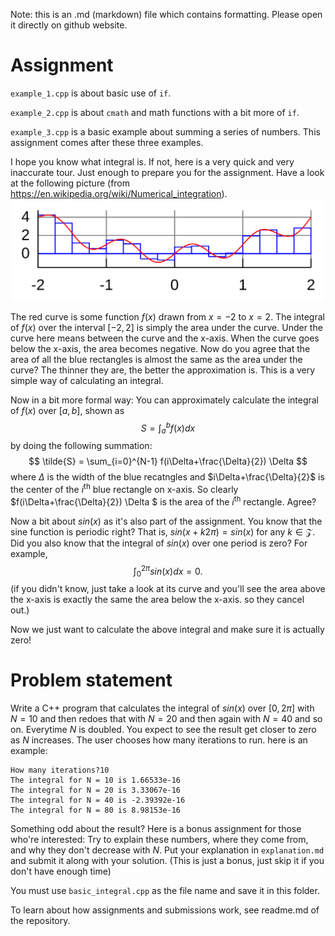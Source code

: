 Note: this is an .md (markdown) file which contains formatting. Please open it directly on github website.

# Assignment

`example_1.cpp` is about basic use of `if`. 

`example_2.cpp` is about `cmath` and math functions with a bit more of `if`. 

`example_3.cpp` is a basic example about summing a series of numbers. This assignment comes after these three examples.

I hope you know what integral is. If not, here is a very quick and very inaccurate tour. Just enough to prepare you for the assignment. Have a look at the following picture (from https://en.wikipedia.org/wiki/Numerical_integration).
![numeric integration](graphics/integral.png)

The red curve is some function $f(x)$ drawn from $x=-2$ to $x=2$. The integral of $f(x)$ over the interval $[-2,2]$ is simply the area under the curve. Under the curve here means between the curve and the x-axis. When the curve goes below the x-axis, the area becomes negative. Now do you agree that the area of all the blue rectangles is almost the same as the area under the curve? The thinner they are, the better the approximation is. This is a very simple way of calculating an integral.

Now in a bit more formal way: You can approximately calculate the integral of $f(x)$ over $[a,b]$, shown as
$$ S = \int_a^b f(x) dx $$
by doing the following summation:
$$ \tilde{S} = \sum_{i=0}^{N-1} f(i\Delta+\frac{\Delta}{2}) \Delta $$ 
where $\Delta$ is the width of the blue recatngles and $i\Delta+\frac{\Delta}{2}$ is the center of the $i^\mathrm{th}$ blue rectangle on x-axis. So clearly $f(i\Delta+\frac{\Delta}{2}) \Delta $ is the area of the $i^\mathrm{th}$ rectangle. Agree?

Now a bit about $sin(x)$ as it's also part of the assignment. You know that the sine function is periodic right? That is, $sin(x+k2\pi)=sin(x)$ for any $k\in\mathcal{Z}$. Did you also know that the integral of $sin(x)$ over one period is zero? For example, 
$$\int_0^{2\pi} sin(x) dx = 0.$$ 
(if you didn't know, just take a look at its curve and you'll see the area above the x-axis is exactly the same the area below the x-axis. so they cancel out.)

Now we just want to calculate the above integral and make sure it is actually zero!

# Problem statement
Write a C++ program that calculates the integral of $sin( x)$ over $[0,2\pi]$ with $N=10$ and then redoes that with $N=20$ and then again with $N=40$ and so on. Everytime $N$ is doubled. You expect to see the result get closer to zero as $N$ increases. The user chooses how many iterations to run. here is an example:

    How many iterations?10
    The integral for N = 10 is 1.66533e-16
    The integral for N = 20 is 3.33067e-16
    The integral for N = 40 is -2.39392e-16
    The integral for N = 80 is 8.98153e-16

Something odd about the result? Here is a bonus assignment for those who're interested: Try to explain these numbers, where they come from, and why they don't decrease with $N$. Put your explanation in `explanation.md` and submit it along with your solution. (This is just a bonus, just skip it if you don't have enough time)

You must use `basic_integral.cpp` as the file name and save it in this folder.

To learn about how assignments and submissions work, see readme.md of the repository.